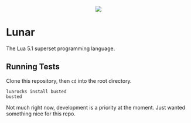<div align="center"><img src="https://i.imgur.com/xVujd8N.png"/></div>

# Lunar
The Lua 5.1 superset programming language.

## Running Tests
Clone this repository, then `cd` into the root directory.
```
luarocks install busted
busted
```

Not much right now, development is a priority at the moment. Just wanted something nice for this repo.

